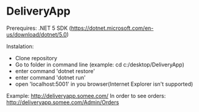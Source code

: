 # DeliveryApp

Prerequires: .NET 5 SDK (https://dotnet.microsoft.com/en-us/download/dotnet/5.0)

Instalation:

+ Clone repository
+ Go to folder in command line (example: cd c:/desktop/DeliveryApp)
+ enter command 'dotnet restore'
+ enter command 'dotnet run'
+ open 'localhost:5001' in you browser(Internet Explorer isn't supported)

Example: http://deliveryapp.somee.com/
In order to see orders: http://deliveryapp.somee.com/Admin/Orders
